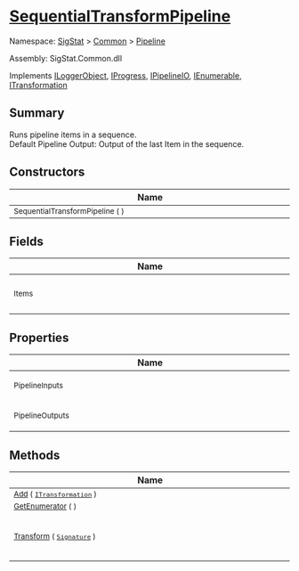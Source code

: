 # [SequentialTransformPipeline](./SequentialTransformPipeline.md)

Namespace: [SigStat]() > [Common](./../README.md) > [Pipeline](./README.md)

Assembly: SigStat.Common.dll

Implements [ILoggerObject](./../ILoggerObject.md), [IProgress](./../Helpers/IProgress.md), [IPipelineIO](./IPipelineIO.md), [IEnumerable](https://docs.microsoft.com/en-us/dotnet/api/System.Collections.IEnumerable), [ITransformation](./../ITransformation.md)

## Summary
Runs pipeline items in a sequence.  <br>Default Pipeline Output: Output of the last Item in the sequence.

## Constructors

| Name | Summary | 
| --- | --- | 
| <div style="width:490px"><sub>SequentialTransformPipeline (  )</sub></div>| <sub></sub></div>| <br>


## Fields

| Name | Summary | 
| --- | --- | 
| <div style="width:490px"><sub>Items</sub></div>| <sub>List of transforms to be run in sequence.</sub></div>| <br>


## Properties

| Name | Summary | 
| --- | --- | 
| <div style="width:490px"><sub>PipelineInputs</sub></div>| <sub>Gets the pipeline inputs.</sub></div>| <br>
| <div style="width:490px"><sub>PipelineOutputs</sub></div>| <sub>Gets the pipeline outputs.</sub></div>| <br>


## Methods

| Name | Summary | 
| --- | --- | 
| <div style="width:490px"><sub>[Add](./Methods/SequentialTransformPipeline-100663508.md) ( [`ITransformation`](./../ITransformation.md) )</sub></div>| <sub>Add new transform to the list.</sub></div>| <br>
| <div style="width:490px"><sub>[GetEnumerator](./Methods/SequentialTransformPipeline-100663507.md) (  )</sub></div>| <sub></sub></div>| <br>
| <div style="width:490px"><sub>[Transform](./Methods/SequentialTransformPipeline-100663509.md) ( [`Signature`](./../Signature.md) )</sub></div>| <sub>Executes transform [Pipeline.SequentialTransformPipeline.Items](https://github.com/hargitomi97/sigstat/blob/master/docs/md/.md) in sequence.  Passes input features for each.  Output is the output of the last Item in the sequence.</sub></div>| <br>


